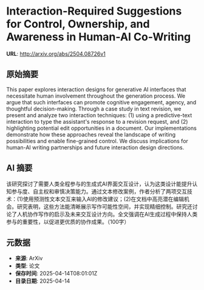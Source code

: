 # Interaction-Required Suggestions for Control, Ownership, and Awareness in Human-AI Co-Writing

**URL**: http://arxiv.org/abs/2504.08726v1

## 原始摘要

This paper explores interaction designs for generative AI interfaces that
necessitate human involvement throughout the generation process. We argue that
such interfaces can promote cognitive engagement, agency, and thoughtful
decision-making. Through a case study in text revision, we present and analyze
two interaction techniques: (1) using a predictive-text interaction to type the
assistant's response to a revision request, and (2) highlighting potential edit
opportunities in a document. Our implementations demonstrate how these
approaches reveal the landscape of writing possibilities and enable
fine-grained control. We discuss implications for human-AI writing partnerships
and future interaction design directions.


## AI 摘要

该研究探讨了需要人类全程参与的生成式AI界面交互设计，认为这类设计能提升认知参与度、自主权和审慎决策能力。通过文本修改案例，作者分析了两项交互技术：(1)使用预测性文本交互来输入AI的修改建议；(2)在文档中高亮潜在编辑机会。研究表明，这些方法能清晰展示写作可能性空间，并实现精细控制。研究还讨论了人机协作写作的启示及未来交互设计方向。全文强调在AI生成过程中保持人类参与的重要性，以促进更优质的协作成果。（100字）

## 元数据

- **来源**: ArXiv
- **类型**: 论文
- **保存时间**: 2025-04-14T08:01:01Z
- **目录日期**: 2025-04-14

